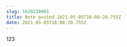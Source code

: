 ```yaml
---
slug: 1620230901
title: Note posted 2021-05-05T16:08:20.755Z
date: 2021-05-05T16:08:20.755Z
---
```

123
